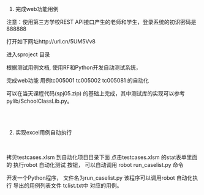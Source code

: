 1.	完成web功能用例

注意：使用第三方学校REST API接口产生的老师和学生，登录系统的初识密码是888888


打开如下网址http://url.cn/5UM5Vv8

进入sproject 目录

根据测试用例文档, 使用RF和Python开发自动测试系统，

完成web功能 用例tc005001 tc005002 tc005081 的自动化 

可以在当天课程代码(spj05.zip) 的基础上完成，其中测试库的实现可以参考pylib/SchoolClassLib.py。

<br><br>


2. 实现excel用例自动执行
<br>

拷贝testcases.xlsm 到自动化项目目录下面
点击testcases.xlsm 的stat表单里面的 执行robot 自动化测试 按钮，
可以自动调用 robot run_caselist.py 命令


开发一个Python程序，
文件名为run_caselist.py
该程序可以调用robot 自动化执行 导出的用例列表文件 tclist.txt中 对应的用例。


